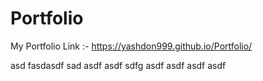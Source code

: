 # Portfolio
My Portfolio Link :-
https://yashdon999.github.io/Portfolio/

asd
fasdasdf
sad
asdf
asdf
sdfg
asdf
asdf
asdf
asdf
